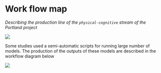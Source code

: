Work flow map 
===

_Describing the production line of the `physical-cognitive` stream of the Portland project_  


![][workflow-catalog]   


Some studies used a semi-automatic scripts for running large number of models. The production of the outputs of these models are described in the workflow diagram below   

![][workflow-estimation]   


[workflow-estimation]:https://github.com/IALSA/ialsa-2017-portland/blob/master/libs/images/work-flow-diagram-auto-estimation.jpg?raw=true
[workflow-catalog]:https://github.com/IALSA/ialsa-2017-portland/blob/master/libs/images/work-flow-diagram-catalog-assembly.jpg?raw=true